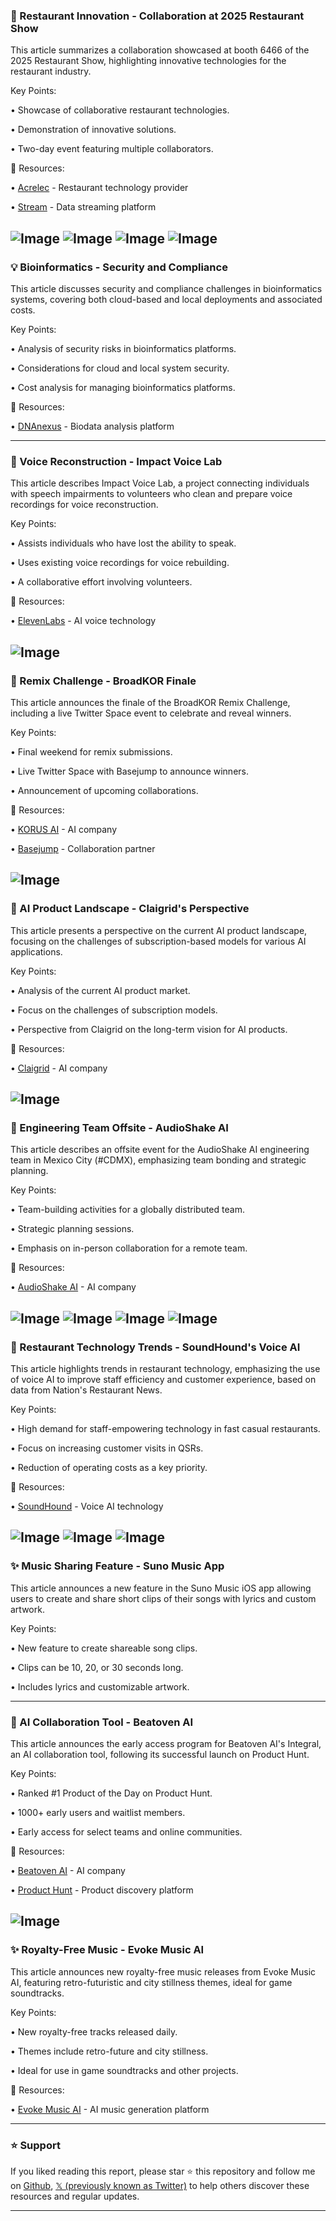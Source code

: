 ### 🤖 Restaurant Innovation - Collaboration at 2025 Restaurant Show

This article summarizes a collaboration showcased at booth 6466 of the 2025 Restaurant Show, highlighting innovative technologies for the restaurant industry.


Key Points:

• Showcase of collaborative restaurant technologies.

•  Demonstration of innovative solutions.

• Two-day event featuring multiple collaborators.


🔗 Resources:

• [Acrelec](https://x.com/Acrelec) - Restaurant technology provider

• [Stream](https://x.com/Stream) -  Data streaming platform

![Image](https://pbs.twimg.com/media/GrQogo_XoAA7erc?format=jpg&name=small)
![Image](https://pbs.twimg.com/media/GrQokUbWUAcVArk?format=jpg&name=small)
![Image](https://pbs.twimg.com/media/GrQolnbWMAANavE?format=jpg&name=small)
![Image](https://pbs.twimg.com/media/GrQoqsuXEAAxD0C?format=jpg&name=small)
---
### 💡 Bioinformatics - Security and Compliance

This article discusses security and compliance challenges in bioinformatics systems, covering both cloud-based and local deployments and associated costs.


Key Points:

•  Analysis of security risks in bioinformatics platforms.

•  Considerations for cloud and local system security.

•  Cost analysis for managing bioinformatics platforms.


🔗 Resources:

• [DNAnexus](https://x.com/dnanexus) - Biodata analysis platform


---
### 🤖 Voice Reconstruction - Impact Voice Lab

This article describes Impact Voice Lab, a project connecting individuals with speech impairments to volunteers who clean and prepare voice recordings for voice reconstruction.


Key Points:

•  Assists individuals who have lost the ability to speak.

•  Uses existing voice recordings for voice rebuilding.


•  A collaborative effort involving volunteers.


🔗 Resources:

• [ElevenLabs](https://x.com/elevenlabsio) - AI voice technology

![Image](https://pbs.twimg.com/media/GqhN942WwAAHWqE?format=png&name=small)
---
### 🚀  Remix Challenge - BroadKOR Finale

This article announces the finale of the BroadKOR Remix Challenge, including a live Twitter Space event to celebrate and reveal winners.


Key Points:

•  Final weekend for remix submissions.

•  Live Twitter Space with Basejump to announce winners.

•  Announcement of upcoming collaborations.



🔗 Resources:

• [KORUS AI](https://x.com/KORUS_AI) - AI company

• [Basejump](https://x.com/basejumpxyz) -  Collaboration partner


![Image](https://pbs.twimg.com/media/Gqg7GezXsAIfQJy?format=png&name=small)
---
### 🤖 AI Product Landscape - Claigrid's Perspective

This article presents a perspective on the current AI product landscape, focusing on the challenges of subscription-based models for various AI applications.


Key Points:

•  Analysis of the current AI product market.

•  Focus on the challenges of subscription models.


•  Perspective from Claigrid on the long-term vision for AI products.


🔗 Resources:

• [Claigrid](https://x.com/Claigrid) - AI company


![Image](https://pbs.twimg.com/amplify_video_thumb/1920853105186369536/img/NyxeBEXdCKsJj_8X.jpg)
---
### 🤖 Engineering Team Offsite - AudioShake AI

This article describes an offsite event for the AudioShake AI engineering team in Mexico City (#CDMX), emphasizing team bonding and strategic planning.


Key Points:

•  Team-building activities for a globally distributed team.

•  Strategic planning sessions.

•  Emphasis on in-person collaboration for a remote team.



🔗 Resources:

• [AudioShake AI](https://x.com/AudioShakeAI) - AI company


![Image](https://pbs.twimg.com/media/GqNYQIAbAAIOdxM?format=jpg&name=small)
![Image](https://pbs.twimg.com/media/GqNYQH-bAAIWctq?format=jpg&name=360x360)
![Image](https://pbs.twimg.com/media/GqNYQHba0AA_3Ne?format=jpg&name=360x360)
![Image](https://pbs.twimg.com/media/GqNYQHbbAAEZFKk?format=jpg&name=360x360)
---
### 🤖 Restaurant Technology Trends - SoundHound's Voice AI

This article highlights trends in restaurant technology, emphasizing the use of voice AI to improve staff efficiency and customer experience, based on data from Nation's Restaurant News.


Key Points:

•  High demand for staff-empowering technology in fast casual restaurants.

•  Focus on increasing customer visits in QSRs.

•  Reduction of operating costs as a key priority.



🔗 Resources:

• [SoundHound](https://x.com/SoundHound) - Voice AI technology


![Image](https://pbs.twimg.com/media/GqJz93TXgAAPi-D?format=jpg&name=small)
![Image](https://pbs.twimg.com/media/GqJz93UX0AAgaRn?format=jpg&name=360x360)
![Image](https://pbs.twimg.com/media/GqJz93NXQAAPITI?format=jpg&name=360x360)
---
### ✨ Music Sharing Feature - Suno Music App

This article announces a new feature in the Suno Music iOS app allowing users to create and share short clips of their songs with lyrics and custom artwork.


Key Points:

• New feature to create shareable song clips.

•  Clips can be 10, 20, or 30 seconds long.

• Includes lyrics and customizable artwork.


---
### 🚀  AI Collaboration Tool - Beatoven AI

This article announces the early access program for Beatoven AI's Integral, an AI collaboration tool, following its successful launch on Product Hunt.


Key Points:

•  Ranked #1 Product of the Day on Product Hunt.

•  1000+ early users and waitlist members.

•  Early access for select teams and online communities.


🔗 Resources:

• [Beatoven AI](https://x.com/beatovenai) - AI company

• [Product Hunt](https://x.com/ProductHunt) - Product discovery platform


![Image](https://pbs.twimg.com/amplify_video_thumb/1917393948374622210/img/g7UVMaSfnjYtXwXw.jpg)
---
### ✨ Royalty-Free Music - Evoke Music AI

This article announces new royalty-free music releases from Evoke Music AI, featuring retro-futuristic and city stillness themes, ideal for game soundtracks.


Key Points:

• New royalty-free tracks released daily.

•  Themes include retro-future and city stillness.

•  Ideal for use in game soundtracks and other projects.


🔗 Resources:

• [Evoke Music AI](https://x.com/EvokeMusicAI) - AI music generation platform


---

### ⭐️ Support

If you liked reading this report, please star ⭐️ this repository and follow me on [Github](https://github.com/Drix10), [𝕏 (previously known as Twitter)](https://x.com/DRIX_10_) to help others discover these resources and regular updates.

---